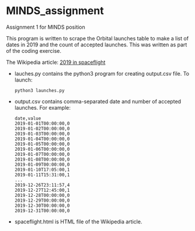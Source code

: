 # MINDS_assignment
Assignment 1 for MINDS position

This program is written to scrape the Orbital launches table to make a list of dates in 2019 and the count of accepted launches.
This was written as part of the coding exercise.

The Wikipedia article: [2019 in spaceflight](https://en.wikipedia.org/wiki/2019_in_spaceflight)

* lauches.py contains the python3 program for creating output.csv file.
  To launch:
  ```
  python3 launches.py
  ```
* output.csv contains comma-separated date and number of accepted launches.
  For example:
  ```
  date,value
  2019-01-01T00:00:00,0
  2019-01-02T00:00:00,0
  2019-01-03T00:00:00,0
  2019-01-04T00:00:00,0
  2019-01-05T00:00:00,0
  2019-01-06T00:00:00,0
  2019-01-07T00:00:00,0
  2019-01-08T00:00:00,0
  2019-01-09T00:00:00,0
  2019-01-10T17:05:00,1
  2019-01-11T15:31:00,1
  ...
  2019-12-26T23:11:57,4
  2019-12-27T12:45:00,1
  2019-12-28T00:00:00,0
  2019-12-29T00:00:00,0
  2019-12-30T00:00:00,0
  2019-12-31T00:00:00,0
  ```
* spaceflight.html is HTML file of the Wikipedia article.
